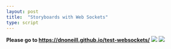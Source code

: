 ```yaml
---
layout: post
title:  "Storyboards with Web Sockets"
type: script
---
```

<b>Please go to https://dnoneill.github.io/test-websockets/</b>
<img src="{{site.baseurl}}/images/bayeux_vis_studio.jpg">
<img src="{{site.baseurl}}/images/closeup_bayeux.tiff">